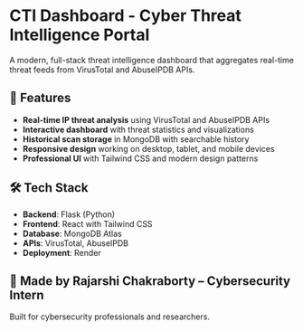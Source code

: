 # CTI Dashboard - Cyber Threat Intelligence Portal

A modern, full-stack threat intelligence dashboard that aggregates real-time threat feeds from VirusTotal and AbuseIPDB APIs.

## 🚀 Features

- **Real-time IP threat analysis** using VirusTotal and AbuseIPDB APIs
- **Interactive dashboard** with threat statistics and visualizations  
- **Historical scan storage** in MongoDB with searchable history
- **Responsive design** working on desktop, tablet, and mobile devices
- **Professional UI** with Tailwind CSS and modern design patterns

## 🛠️ Tech Stack

- **Backend**: Flask (Python)
- **Frontend**: React with Tailwind CSS
- **Database**: MongoDB Atlas
- **APIs**: VirusTotal, AbuseIPDB
- **Deployment**: Render

## 🧠 Made by Rajarshi Chakraborty – Cybersecurity Intern

Built for cybersecurity professionals and researchers.
